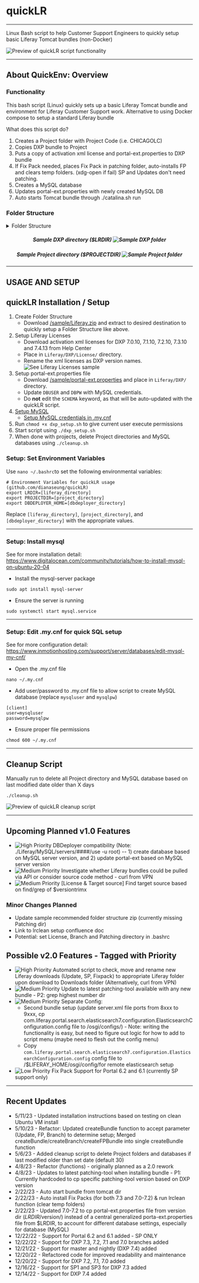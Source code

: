 # quickLR

---

Linux Bash script to help Customer Support Engineers to quickly setup basic Liferay Tomcat bundles (non-Docker)

<img src="/media/quickLR-preview.gif" alt="Preview of quickLR script functionality" style="text-align: center;"/>

---

## About QuickEnv: Overview

### Functionality

This bash script (Linux) quickly sets up a basic Liferay Tomcat bundle and environment for Liferay Customer Support work.
Alternative to using Docker compose to setup a standard Liferay bundle

What does this script do?
1. Creates a Project folder with Project Code (i.e. CHICAGOLC)
2. Copies DXP bundle to Project
3. Puts a copy of activation xml license and portal-ext.properties to DXP bundle
4. If Fix Pack needed, places Fix Pack in patching folder, auto-installs FP and clears temp folders. (xdg-open if fail) SP and Updates don't need patching.
4. Creates a MySQL database
5. Updates portal-ext.properties with newly created MySQL DB
6. Auto starts Tomcat bundle through ./catalina.sh run

### Folder Structure

<details>
<summary>Folder Structure</summary>
<br>

    LIFERAY
    ├── DXP                                     # Parent folder for all clean DXP Bundle
    │   ├── 7.4                                 # Liferay Version
    │   │   ├── liferay-dxp-tomcat-7.4.13.u5    # (What is extracted from 'Bundled with Tomcat' .tar.gz downloads from HC with 'Extract Here' option)
    │   │   │   ├── liferay-dxp-7.4.13.u5       # 
    │   │   │   │   ├── data                    # 
    │   │   │   │   ├── deploy                  # 
    │   │   │   │   ├── osgi                    # 
    │   │   │   │   ├── portal-ext.properties   # 
    │   │   │   │   ├── ...                     # 
    │   │   ├── liferay-dxp-tomcat-7.4.13.u35   # 
    │   │   │   ├── liferay-dxp-7.4.13.u35      # 
    │   ├── 7.3                                 # 
    │   ├── 7.2                                 # 
    │   ├── 7.1                                 # 
    │   ├── 7.0                                 # 
    │   ├── License                             # Where licenses are stored
    ├── PROJECT                                 # Parent folder for all Projects
    │   ├── CHICAGOLCS                          # Project Code 
    │   │   ├── liferay-dxp-7.4.13.u5           # 
    │   │   │   ├── data                        # 
    │   │   │   ├── deploy                      # 
    │   │   │   ├── osgi                        # 
    │   │   │   ├── portal-ext.properties       # 
    │   │   │   ├── ...                         # 
    │   │   ├── liferay-dxp-7.4.13.u30          # 
    │   │   │   ├── data                        # 
    │   │   │   ├── deploy                      # 
    │   │   │   ├── osgi                        # 
    │   │   │   ├── portal-ext.properties       # 
    │   │   │   ├── ...                         # 
    │   ├── LRWWW                               # Project Code
    │   ├── ...                                 # 
    └── ...
</details>

<h5 align="center">
Sample DXP directory ($LRDIR)
<img src="/media/dir-dxp-sample.png" alt="Sample DXP folder" />
</h5>

<h5 align="center">
Sample Project directory ($PROJECTDIR)
<img src="/media/dir-project-sample.png" alt="Sample Project folder" />
</h5>

---

## USAGE AND SETUP

## quickLR Installation / Setup
1. Create Folder Structure
    - Download [/sample/Liferay.zip](/sample/Liferay.zip) and extract to desired destination to quickly setup a Folder Structure like above.
2. Setup Liferay Licenses
    - Download activation xml licenses for DXP 7.0.10, 7.1.10, 7.2.10, 7.3.10 and 7.4.13 from Help Center
    - Place in `Liferay/DXP/License/` directory. 
    - Rename the xml licenses as DXP version names. ![See Liferay Licenses sample](/media/dir-license-sample.png)
3. Setup portal-ext.properties file
    - Download [/sample/portal-ext.properties](/sample/portal-ext.properties) and place in `Liferay/DXP/` directory. 
    - Update `DBUSER` and `DBPW` with MySQL credentials. 
    - Do **not** edit the `SCHEMA` keyword, as that will be auto-updated with the quickLR script.
4. [Setup MySQL](#setup-install-mysql)
    - [Setup MySQL credentials in .my.cnf](#setup-edit-mycnf-for-quick-sql-setup)
5. Run `chmod +x dxp_setup.sh` to give current user execute permissions
6. Start script using `./dxp_setup.sh`
7. When done with projects, delete Project directories and MySQL databases using `./cleanup.sh`

### Setup: Set Environment Variables

Use `nano ~/.bashrc`to set the following environmental variables:
```
# Environment Variables for quickLR usage (github.com/dianaseung/quickLR)
export LRDIR=[liferay_directory]
export PROJECTDIR=[project_directory]
export DBDEPLOYER_HOME=[dbdeployer_directory]
```
Replace `[liferay_directory]`, `[project_directory]`, and `[dbdeployer_directory]` with the appropriate values.

---

### Setup: Install mysql
See for more installation detail: https://www.digitalocean.com/community/tutorials/how-to-install-mysql-on-ubuntu-20-04
- Install the mysql-server package
```
sudo apt install mysql-server
```
- Ensure the server is running
```
sudo systemctl start mysql.service
```


----

### Setup: Edit .my.cnf for quick SQL setup
See for more configuration detail: https://www.inmotionhosting.com/support/server/databases/edit-mysql-my-cnf/
- Open the .my.cnf file
```
nano ~/.my.cnf
```

- Add user/password to .my.cnf file to allow script to create MySQL database (replace `mysqluser` and `mysqlpw`)

```
[client]
user=mysqluser
password=mysqlpw
```

- Ensure proper file permissions
```
chmod 600 ~/.my.cnf 
```

---

## Cleanup Script
Manually run to delete all Project directory and MySQL database based on last modified date older than X days

```
./cleanup.sh
```

<img src="/media/quickLR-cleanup.gif" alt="Preview of quickLR cleanup script" style="text-align: center;"/>

---

## Upcoming Planned v1.0 Features
- <img src="https://img.shields.io/badge/Priority-High-red" alt="High Priority" /> DBDeployer compatibility (Note: ./Liferay/MySQL/servers/####/use -u root) -- 1) create database based on MySQL server version, and 2) update portal-ext based on MySQL server version
- <img src="https://img.shields.io/badge/Priority-High-red" alt="Medium Priority" /> Investigate whether Liferay bundles could be pulled via API or consider source code method - curl from VPN
- <img src="https://img.shields.io/badge/Priority-High-red" alt="Medium Priority" /> [License & Target source] Find target source based on find/grep of $versiontrimx

### Minor Changes Planned
- Update sample recommended folder structure zip (currently missing Patching dir)
- Link to lrclean setup confluence doc
- Potential: set License, Branch and Patching directory in .bashrc

## Possible v2.0 Features - Tagged with Priority
- <img src="https://img.shields.io/badge/Priority-High-red" alt="High Priority" /> Automated script to check, move and rename new Liferay downloads (Update, SP, Fixpack) to appropriate Liferay folder upon download to Downloads folder (Alternatively, curl from VPN)
- <img src="https://img.shields.io/badge/Priority-Medium-yellow" alt="Medium Priority" /> Update to latest patching-tool available with any new bundle - P2: grep highest number dir
- <img src="https://img.shields.io/badge/Priority-Medium-yellow" alt="Medium Priority" />  Separate Config:
    - Second bundle setup (update server.xml file ports from 8xxx to 9xxx, cp com.liferay.portal.search.elasticsearch7.configuration.ElasticsearchConfiguration.config file to /osgi/configs/) - Note: writing the functionality is easy, but need to figure out logic for how to add to script menu (maybe need to flesh out the config menu)
    - Copy `com.liferay.portal.search.elasticsearch7.configuration.ElasticsearchConfiguration.config` config file to /$LIFERAY_HOME/osgi/config/for remote elasticsearch setup
- <img src="https://img.shields.io/badge/Priority-Low-green" alt="Low Priority" />  Fix Pack Support for Portal 6.2 and 6.1 (currently SP support only)

---

## Recent Updates
- 5/11/23 - Updated installation instructions based on testing on clean Ubuntu VM install
- 5/10/23 - Refactor: Updated createBundle function to accept parameter (Update, FP, Branch) to determine setup; Merged createBundle/createBranch/createFPBundle into single createBundle function
- 5/6/23 - Added cleanup script to delete Project folders and databases if last modified older than set date (default 30)
- 4/8/23 - Refactor (functions) - originally planned as a 2.0 rework
- 4/8/23 - Updates to latest patching-tool when installing bundle - P1: Currently hardcoded to cp specific patching-tool version based on DXP version
- 2/22/23 - Auto start bundle from tomcat dir
- 2/22/23 - Auto install Fix Packs (for both 7.3 and 7.0-7.2) & run lrclean function (clear temp folders)
- 2/22/23 - Updated 7.0-7.2 to cp portal-ext.properties file from version dir ($LRDIR/$version/) instead of a central generalized porta-ext.properties file from $LRDIR, to account for different database settings, especially for database (MySQL)
- 12/22/22 - Support for Portal 6.2 and 6.1 added - SP ONLY
- 12/22/22 - Support for DXP 7.3, 7.2, 7.1 and 7.0 branches added
- 12/21/22 - Support for master and nightly (DXP 7.4) added
- 12/20/22 - Refactored code for improved readability and maintenance
- 12/20/22 - Support for DXP 7.2, 7.1, 7.0 added
- 12/16/22 - Support for SP1 and SP3 for DXP 7.3 added
- 12/14/22 - Support for DXP 7.4 added